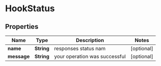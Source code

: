 

# HookStatus


## Properties

| Name | Type | Description | Notes |
|------------ | ------------- | ------------- | -------------|
|**name** | **String** | responses status nam |  [optional] |
|**message** | **String** | your operation was successful |  [optional] |



